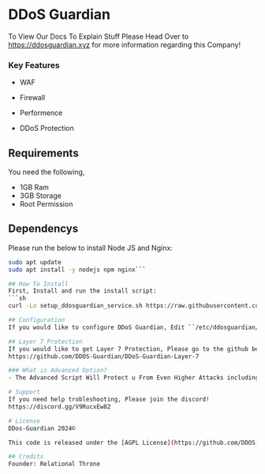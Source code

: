 # DDoS Guardian
To View Our Docs To Explain Stuff Please Head Over to https://ddosguardian.xyz for more information regarding this Company!

### Key Features
- WAF

- Firewall

- Performence

- DDoS Protection

## Requirements
You need the following,
* 1GB Ram
* 3GB Storage
* Root Permission

## Dependencys
Please run the below to install Node JS and Nginx:
```sh
sudo apt update
sudo apt install -y nodejs npm nginx```

## How To Install
First, Install and run the install script:
```sh
curl -Lo setup_ddosguardian_service.sh https://raw.githubusercontent.com/DDOS-Guardian/DDoS-Guardian/main/setup_ddosguardian_service.sh | sudo bash```

## Configuration
If you would like to configure DDoS Guardian, Edit ``/etc/ddosguardian/.env``. You may use ``nano /etc/ddosguardian/.env`` to edit it!

## Layer 7 Protection
If you would like to get Layer 7 Protection, Please go to the github below:
https://github.com/DDOS-Guardian/DDoS-Guardian-Layer-7

### What is Advanced Option?
- The Advanced Script Will Protect u From Even Higher Attacks including some Scripts that will try and exploit our firewall we highly recommend using This If your trying to protect only Layer 4 Attacks but for layer 7 Please use the layer 7 protection which will protect u from nearly any layer 7 attacks!

# Support
If you need help trobleshooting, Please join the discord!
https://discord.gg/V9RucxEw82

# License
DDos-Guardian 2024©

This code is released under the [AGPL License](https://github.com/DDOS-Guardian/DDoS-Guardian/blob/main/license "AGPL License")

## Credits
Founder: Relational Throne
